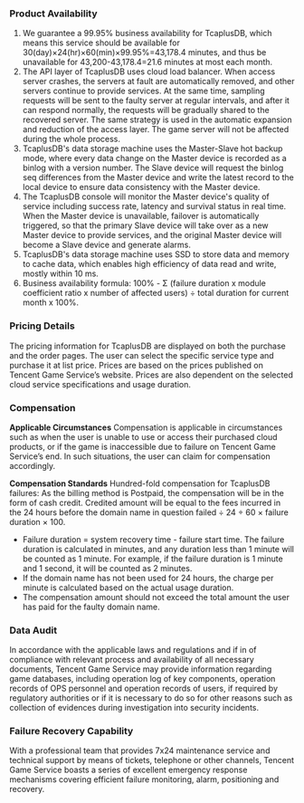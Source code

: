[//]: # (chinagitpath:XXXXX)

### Product Availability
1. We guarantee a 99.95% business availability for TcaplusDB, which means this service should be available for 30(day)×24(hr)×60(min)×99.95%=43,178.4 minutes, and thus be unavailable for 43,200-43,178.4=21.6 minutes at most each month.
2. The API layer of TcaplusDB uses cloud load balancer. When access server crashes, the servers at fault are automatically removed, and other servers continue to provide services. At the same time, sampling requests will be sent to the faulty server at regular intervals, and after it can respond normally, the requests will be gradually shared to the recovered server. The same strategy is used in the automatic expansion and reduction of the access layer. The game server will not be affected during the whole process.
3. TcaplusDB's data storage machine uses the Master-Slave hot backup mode, where every data change on the Master device is recorded as a binlog with a version number. The Slave device will request the binlog seq differences from the Master device and write the latest record to the local device to ensure data consistency with the Master device.
4. The TcaplusDB console will monitor the Master device's quality of service including success rate, latency and survival status in real time. When the Master device is unavailable, failover is automatically triggered, so that the primary Slave device will take over as a new Master device to provide services, and the original Master device will become a Slave device and generate alarms.
5. TcaplusDB's data storage machine uses SSD to store data and memory to cache data, which enables high efficiency of data read and write, mostly within 10 ms.
6. Business availability formula: 100% - Σ (failure duration x module coefficient ratio x number of affected users) ÷ total duration for current month x 100%.

### Pricing Details
The pricing information for TcaplusDB are displayed on both the purchase and the order pages. The user can select the specific service type and purchase it at list price. Prices are based on the prices published on Tencent Game Service’s website. Prices are also dependent on the selected cloud service specifications and usage duration. 

### Compensation
**Applicable Circumstances**
Compensation is applicable in circumstances such as when the user is unable to use or access their purchased cloud products, or if the game is inaccessible due to failure on Tencent Game Service’s end. In such situations, the user can claim for compensation accordingly. 

**Compensation Standards**
Hundred-fold compensation for TcaplusDB failures: As the billing method is Postpaid, the compensation will be in the form of cash credit. Credited amount will be equal to the fees incurred in the 24 hours before the domain name in question failed ÷ 24 ÷ 60 × failure duration × 100.
- Failure duration = system recovery time - failure start time. The failure duration is calculated in minutes, and any duration less than 1 minute will be counted as 1 minute. For example, if the failure duration is 1 minute and 1 second, it will be counted as 2 minutes.
- If the domain name has not been used for 24 hours, the charge per minute is calculated based on the actual usage duration.
- The compensation amount should not exceed the total amount the user has paid for the faulty domain name. 

### Data Audit
In accordance with the applicable laws and regulations and if in of compliance with relevant process and availability of all necessary documents, Tencent Game Service may provide information regarding game databases, including operation log of key components, operation records of OPS personnel and operation records of users, if required by regulatory authorities or if it is necessary to do so for other reasons such as collection of evidences during investigation into security incidents.

### Failure Recovery Capability
With a professional team that provides 7x24 maintenance service and technical support by means of tickets, telephone or other channels, Tencent Game Service boasts a series of excellent emergency response mechanisms covering efficient failure monitoring, alarm, positioning and recovery.

